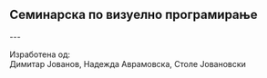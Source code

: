 ﻿<h2>Семинарска по визуелно програмирање</h2>
---

Изработена од:<br />
Димитар Јованов, Надежда Аврамовска, Столе Јовановски